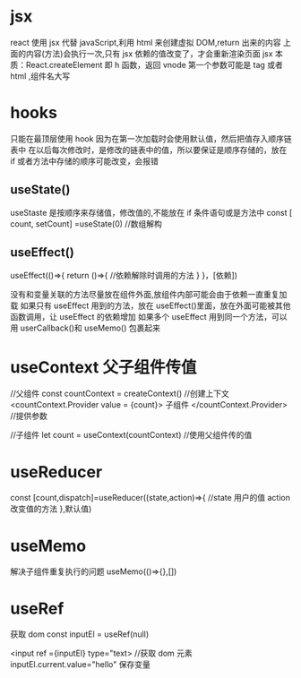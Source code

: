 # jsx

react 使用 jsx 代替 javaScript,利用 html 来创建虚拟 DOM,return 出来的内容
上面的内容(方法)会执行一次,只有 jsx 依赖的值改变了，才会重新渲染页面
jsx 本质：React.createElement 即 h 函数，返回 vnode
第一个参数可能是 tag 或者 html ,组件名大写

# hooks

只能在最顶层使用 hook
因为在第一次加载时会使用默认值，然后把值存入顺序链表中
在以后每次修改时，是修改的链表中的值，所以要保证是顺序存储的，放在 if 或者方法中存储的顺序可能改变，会报错

## useState()

useStaste 是按顺序来存储值，修改值的,不能放在 if 条件语句或是方法中
const [ count, setCount] =useState(0) //数组解构

## useEffect()

useEffect(()=>{
return ()=>{
//依赖解除时调用的方法
}
}，[依赖])

没有和变量关联的方法尽量放在组件外面,放组件内部可能会由于依赖一直重复加载
如果只有 useEffect 用到的方法，放在 useEffect()里面，放在外面可能被其他函数调用，让 useEffect 的依赖增加
如果多个 useEffect 用到同一个方法，可以用 userCallback()和 useMemo() 包裹起来

# useContext 父子组件传值

//父组件
const countContext = createContext() //创建上下文
<countContext.Provider value = {count}> 子组件 </countContext.Provider> //提供参数

//子组件
let count = useContext(countContext) //使用父组件传的值

# useReducer

const [count,dispatch]=useReducer((state,action)=>{
//state 用户的值 action 改变值的方法
},默认值)

# useMemo

解决子组件重复执行的问题
useMemo(()=>{},[])

# useRef

获取 dom
const inputEl = useRef(null)

<input ref ={inputEl} type="text> //获取 dom 元素
inputEl.current.value="hello"
保存变量
